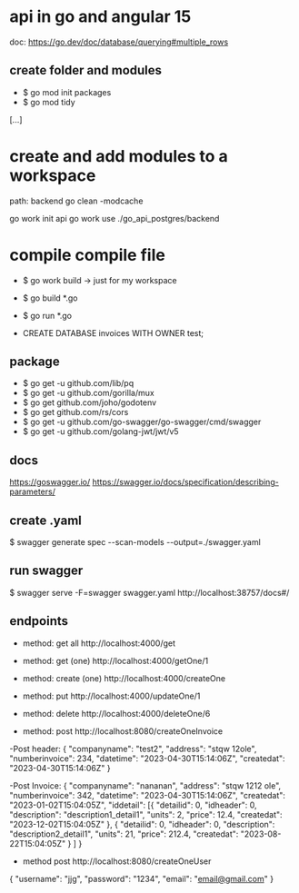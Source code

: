 # api in go and angular 15
doc: https://go.dev/doc/database/querying#multiple_rows

## create folder and modules
* $ go mod init packages
* $ go mod tidy

[...]

# create and add modules to a workspace
path: backend
go clean -modcache

go work init api
go work use ./go_api_postgres/backend


# compile compile file
* $ go work build -> just for my workspace
* $ go build *.go
* $ go run *.go

* CREATE DATABASE invoices WITH OWNER test;

## package
* $ go get -u github.com/lib/pq
* $ go get -u github.com/gorilla/mux
* $ go get github.com/joho/godotenv
* $ go get github.com/rs/cors
* $ go get -u github.com/go-swagger/go-swagger/cmd/swagger
* $ go get -u github.com/golang-jwt/jwt/v5

## docs
https://goswagger.io/
https://swagger.io/docs/specification/describing-parameters/

## create .yaml
$ swagger generate spec --scan-models --output=./swagger.yaml

## run swagger
$ swagger serve -F=swagger swagger.yaml
http://localhost:38757/docs#/

## endpoints
* method: get all
http://localhost:4000/get

* method: get (one)
http://localhost:4000/getOne/1

* method: create (one)
http://localhost:4000/createOne

* method: put
http://localhost:4000/updateOne/1

* method: delete
http://localhost:4000/deleteOne/6

* method: post
http://localhost:8080/createOneInvoice

-Post header:
{
    "companyname": "test2",
    "address": "stqw 12ole",
    "numberinvoice": 234,
    "datetime": "2023-04-30T15:14:06Z",
    "createdat": "2023-04-30T15:14:06Z"
}

-Post Invoice:
{
    "companyname": "nananan",
    "address": "stqw 1212 ole",
    "numberinvoice": 342,
    "datetime": "2023-04-30T15:14:06Z",
    "createdat": "2023-01-02T15:04:05Z",
    "iddetail": [{
            "detailid": 0,
            "idheader": 0,
            "description": "description1_detail1",
            "units": 2,
            "price": 12.4,
            "createdat": "2023-12-02T15:04:05Z"
        },
        {
            "detailid": 0,
            "idheader": 0,
            "description": "description2_detail1",
            "units": 21,
            "price": 212.4,
            "createdat": "2023-08-22T15:04:05Z"
        }
    ]
}

* method post
http://localhost:8080/createOneUser

{
    "username": "jjg",
    "password": "1234",
    "email": "email@gmail.com"
}